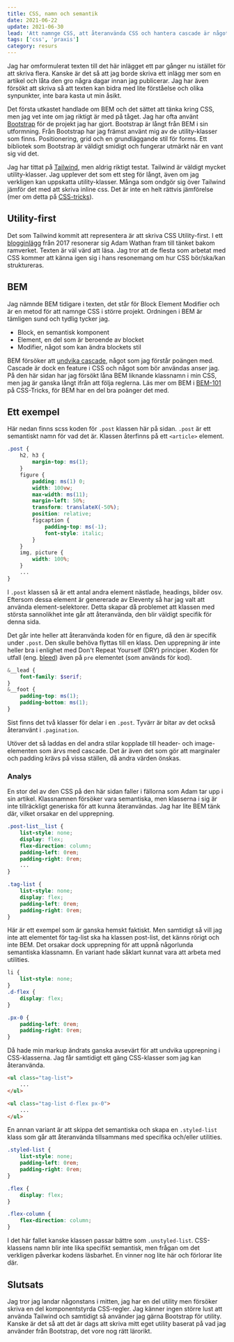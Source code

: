 ```yaml
---
title: CSS, namn och semantik
date: 2021-06-22
update: 2021-06-30
lead: 'Att namnge CSS, att återanvända CSS och hantera cascade är något som de flesta webb-projekt behöver göra. Det finns ett antal olika sätt att närma sig detta.'
tags: ['css', 'praxis']
category: resurs
---
```


Jag har omformulerat texten till det här inlägget ett par gånger nu istället för att skriva flera. Kanske är det så att jag borde skriva ett inlägg mer som en artikel och låta den gro några dagar innan jag publicerar. Jag har även försökt att skriva så att texten kan bidra med lite förståelse och olika synpunkter, inte bara kasta ut min åsikt.

Det första utkastet handlade om BEM och det sättet att tänka kring CSS, men jag vet inte om jag riktigt är med på tåget. Jag har ofta använt [Bootstrap](https://getbootstrap.com/) för de projekt jag har gjort. Bootstrap är långt från BEM i sin utformning. Från Bootstrap har jag främst använt mig av de utility-klasser som finns. Positionering, grid och en grundläggande stil för forms. Ett bibliotek som Bootstrap är väldigt smidigt och fungerar utmärkt när en vant sig vid det.

Jag har tittat på [Tailwind](https://tailwindcss.com/), men aldrig riktigt testat. Tailwind är väldigt mycket utility-klasser. Jag upplever det som ett steg för långt, även om jag verkligen kan uppskatta utility-klasser. Många som ondgör sig över Tailwind jämför det med att skriva inline css. Det är inte en helt rättvis jämförelse (mer om detta på [CSS-tricks](https://css-tricks.com/if-were-gonna-criticize-utility-class-frameworks-lets-be-fair-about-it/)).

## Utility-first

Det som Tailwind kommit att representera är att skriva CSS Utility-first.
I ett [blogginlägg](<(https://adamwathan.me/css-utility-classes-and-separation-of-concerns/)>) från 2017 resonerar sig Adam Wathan fram till tänket bakom ramverket. Texten är väl värd att läsa. Jag tror att de flesta som arbetat med CSS kommer att känna igen sig i hans resonemang om hur CSS bör/ska/kan struktureras.

## BEM

Jag nämnde BEM tidigare i texten, det står för Block Element Modifier och är en metod för att namnge CSS i större projekt. Ordningen i BEM är tämligen sund och tydlig tycker jag.

-   Block, en semantisk komponent
-   Element, en del som är beroende av blocket
-   Modifier, något som kan ändra blockets stil

BEM försöker att [undvika cascade](https://www.smashingmagazine.com/2014/07/bem-methodology-for-small-projects/), något som jag förstår poängen med. Cascade är dock en feature i CSS och något som bör användas anser jag.
På den här sidan har jag försökt låna BEM liknande klassnamn i min CSS, men jag är ganska långt ifrån att följa reglerna.
Läs mer om BEM i [BEM-101](https://css-tricks.com/bem-101/) på CSS-Tricks, för BEM har en del bra poänger det med.

## Ett exempel

Här nedan finns scss koden för `.post` klassen här på sidan. `.post` är ett semantiskt namn för vad det är. Klassen återfinns på ett `<article>` element.

```scss
.post {
    h2, h3 {
        margin-top: ms(1);
    }
    figure {
        padding: ms(1) 0;
        width: 100vw;
        max-width: ms(11);
        margin-left: 50%;
        transform: translateX(-50%);
        position: relative;
        figcaption {
            padding-top: ms(-1);
            font-style: italic;
        }
    }
    img, picture {
        width: 100%;
    }
    ...
}
```

I `.post` klassen så är ett antal andra element nästlade, headings, bilder osv. Eftersom dessa element är genererade av Eleventy så har jag valt att använda element-selektorer. Detta skapar då problemet att klassen med största sannolikhet inte går att återanvända, den blir väldigt specifik för denna sida.

Det går inte heller att återanvända koden för en figure, då den är specifik under `.post`. Den skulle behöva flyttas till en klass. Den upprepning är inte heller bra i enlighet med Don't Repeat Yourself (DRY) principer. Koden för utfall (eng. [bleed](<https://en.wikipedia.org/wiki/Bleed_(printing)>)) även på `pre` elementet (som används för kod).

```scss
&__lead {
    font-family: $serif;
}
&__foot {
    padding-top: ms(1);
    padding-bottom: ms(1);
}
```

Sist finns det två klasser för delar i en `.post`. Tyvärr är bitar av det också återanvänt i `.pagination`.

Utöver det så laddas en del andra stilar kopplade till header- och image-elementen som ärvs med cascade. Det är även det som gör att marginaler och padding krävs på vissa ställen, då andra värden önskas.

### Analys

En stor del av den CSS på den här sidan faller i fällorna som Adam tar upp i sin artikel. Klassnamnen försöker vara semantiska, men klasserna i sig är inte tillräckligt generiska för att kunna återanvändas.
Jag har lite BEM tänk där, vilket orsakar en del upprepning.

```scss
.post-list__list {
    list-style: none;
    display: flex;
    flex-direction: column;
    padding-left: 0rem;
    padding-right: 0rem;
    ...
}

.tag-list {
    list-style: none;
    display: flex;
    padding-left: 0rem;
    padding-right: 0rem;
}
```

Här är ett exempel som är ganska hemskt faktiskt. Men samtidigt så vill jag inte att elementet för tag-list ska ha klassen post-list, det känns rörigt och inte BEM. Det orsakar dock upprepning för att uppnå någorlunda semantiska klassnamn.
En variant hade såklart kunnat vara att arbeta med utilities.

```scss
li {
    list-style: none;
}
.d-flex {
    display: flex;
}

.px-0 {
    padding-left: 0rem;
    padding-right: 0rem;
}
```

Då hade min markup ändrats ganska avsevärt för att undvika upprepning i CSS-klasserna. Jag får samtidigt ett gäng CSS-klasser som jag kan återanvända.

```html
<ul class="tag-list">
    ...
</ul>

<ul class="tag-list d-flex px-0">
    ...
</ul>
```

En annan variant är att skippa det semantiska och skapa en `.styled-list` klass som går att återanvända tillsammans med specifika och/eller utilities.

```scss
.styled-list {
    list-style: none;
    padding-left: 0rem;
    padding-right: 0rem;
}

.flex {
    display: flex;
}

.flex-column {
    flex-direction: column;
}
```

I det här fallet kanske klassen passar bättre som `.unstyled-list`. CSS-klassens namn blir inte lika specifikt semantisk, men frågan om det verkligen påverkar kodens läsbarhet. En vinner nog lite här och förlorar lite där.

## Slutsats

Jag tror jag landar någonstans i mitten, jag har en del utility men försöker skriva en del komponentstyrda CSS-regler. Jag känner ingen större lust att använda Tailwind och samtidigt så använder jag gärna Bootstrap för utility. Kanske är det så att det är dags att skriva mitt eget utility baserat på vad jag använder från Bootstrap, det vore nog rätt lärorikt.
